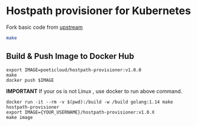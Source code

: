 # Hostpath provisioner for Kubernetes

Fork basic code from [upstream](https://github.com/kubernetes-sigs/sig-storage-lib-external-provisioner/tree/master/examples/hostpath-provisioner)

```bash
make
```

## Build & Push Image to Docker Hub

```shell
export IMAGE=poeticloud/hostpath-provisioner:v1.0.0
make
docker push $IMAGE
```

**IMPORTANT** If your os is not Linux , use docker to run above command.

```shell
docker run -it --rm -v $(pwd):/build -w /build golang:1.14 make hostpath-provisioner
export IMAGE={YOUR_USERNAME}/hostpath-provisioner:v1.0.X
make image
```
